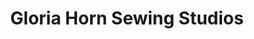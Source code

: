 ---
title: "Gloria Horn Sewing Studios"
url: /pittsburgh/gloria-horn-sewing-studios/
shop: Nähzubehör
---